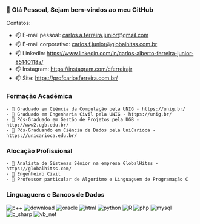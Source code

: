 ### 👋 Olá Pessoal, Sejam bem-vindos ao meu GitHub 

Contatos:
- 📫 E-mail pessoal: carlos.a.ferreira.junior@gmail.com
- 📫 E-mail corporativo: carlos.f.junior@globalhitss.com.br
- 📫 LinkedIn: https://www.linkedin.com/in/carlos-alberto-ferreira-junior-85140118a/
- 📫 Instagram: https://instagram.com/cferreirajr
- 📫 Site: https://profcarlosferreira.com.br/

### Formação Acadêmica
```` 
- 🔭 Graduado em Ciência da Computação pela UNIG - https://unig.br/
- 🔭 Graduado em Engenharia Civil pela UNIG - https://unig.br/
- 🔭 Pós-Graduado em Gestão de Projetos pela UGB - http://www2.ugb.edu.br/
- 🔭 Pós-Graduando em Ciência de Dados pela UniCarioca - https://unicarioca.edu.br/
```` 

### Alocação Profissional

```` 
- 🔭 Analista de Sistemas Sênior na empresa GlobalHitss - https://globalhitss.com/
- 🔭 Engenheiro Civil
- 🔭 Professor particular de Algoritmo e Linguaguem de Programação C
```` 

### Linguaguens e Bancos de Dados

![c++](https://user-images.githubusercontent.com/108193136/175820563-87c210bf-bc97-4596-b7c5-18794e078f45.png)
![download](https://user-images.githubusercontent.com/108193136/175821904-fcdb6ac6-c842-445a-a1fa-9d44027084a9.png)
![oracle](https://user-images.githubusercontent.com/108193136/175821995-241ef6fe-1047-461d-a5d5-e15a97ef3a9a.png)
![html](https://user-images.githubusercontent.com/108193136/175822289-7948f2f9-9d1a-42f3-b1ee-50eb1e900bfc.png)
![python](https://user-images.githubusercontent.com/108193136/175822361-dcc5ca76-f3d5-4854-ad96-b82bdd4c9537.png)
![R](https://user-images.githubusercontent.com/108193136/175822558-e8616204-36c1-47c4-907c-f09365a2aeb7.jpg)
![php](https://user-images.githubusercontent.com/108193136/175823087-72f9f3c8-ac23-44fe-b291-dca235d2f659.png)
![mysql](https://user-images.githubusercontent.com/108193136/175823090-6e8d0382-f0e0-4d70-9d44-a801fabf4171.png)
![c_sharp](https://user-images.githubusercontent.com/108193136/177006157-38723ab7-03b3-4084-8db9-83dcf20baeba.png)
![vb_net](https://user-images.githubusercontent.com/108193136/177006192-0054b5ed-35a4-40ba-8a3c-917a4c164d4e.PNG)
